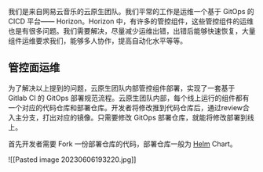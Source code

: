 我们是来自网易云音乐的云原生团队。我们平常的工作是运维一个基于 GitOps 的 CICD 平台—— Horizon。Horizon 中，有许多的管控组件，这些管控组件的运维也是有很多问题。我们需要解决，尽量减少运维出错，出错后能够快速恢复，大量组件运维要求我们，能够多人协作，提高自动化水平等等。

## 管控面运维

为了解决以上提到的问题，云原生团队内部管控组件部署，实现了一套基于 Gitlab CI 的 GitOps 部署规范流程。云原生团队内部，每个线上运行的组件都有一个对应的代码仓库和部署仓库。开发者将修改推到代码仓库后，通过review合入主分支，打出对应的镜像。只需要修改 GitOps 部署仓库，就能将修改部署到线上。

首先开发者需要 Fork 一份部署仓库的代码，部署仓库一般为 [Helm](https://helm.sh/) Chart。

![[Pasted image 20230606193220.jpg]]